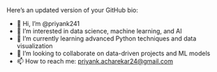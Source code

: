 Here’s an updated version of your GitHub bio:

- 👋 Hi, I’m @priyank241
- 👀 I’m interested in data science, machine learning, and AI
- 🌱 I’m currently learning advanced Python techniques and data visualization
- 💞️ I’m looking to collaborate on data-driven projects and ML models
- 📫 How to reach me: priyank.acharekar24@gmail.com

<!---
priyank241/priyank241 is a ✨ special ✨ repository because its `README.md` (this file) appears on your GitHub profile.
You can click the Preview link to take a look at your changes.
--->
